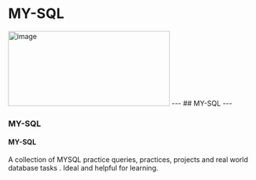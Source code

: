 # MY-SQL
<img width="329" height="153" alt="image" src="https://github.com/user-attachments/assets/abaf336e-1fde-4028-b1b9-0e5fb0b905d0" />
---
## MY-SQL
---

### MY-SQL


#### MY-SQL

A collection of MYSQL practice queries, practices, projects and real world database tasks . Ideal and helpful for learning.
